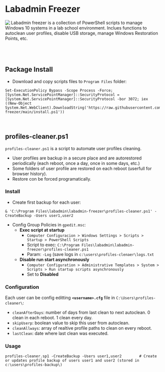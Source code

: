 # Labadmin Freezer
<img align="left" src="https://www.iconfinder.com/icons/8610360/download/png/128">
Labadmin freezer is a collection of PowerShell scripts to manage Windows 10 systems in a lab school environment. Inclues functions to autoclean user profiles, disable USB storage, manage Windows Restoration Points, etc.
<br>
<br>
<br>
<br>

## Package Install
* Download and copy scripts files to `Program Files` folder:
```
Set-ExecutionPolicy Bypass -Scope Process -Force; [System.Net.ServicePointManager]::SecurityProtocol = [System.Net.ServicePointManager]::SecurityProtocol -bor 3072; iex ((New-Object System.Net.WebClient).DownloadString('https://raw.githubusercontent.com/leomarcov/labadmin-freezer/main/install.ps1'))
```
<br>

## profiles-cleaner.ps1
`profiles-cleaner.ps1` is a script to automate user profiles cleaning. 
  * User profiles are backup in a secure place and are autorestored periodically (each reboot, once a day, once in some days, etc.)
  * Some folders of user profile are restored on each reboot (userfull for browser history).
  * Restore con be forced programatically.

### Install 
* Create first backup for each user:
```
& 'C:\Program Files\labadmin\labadmin-freezer\profiles-cleaner.ps1' -CreateBackup -Users user1,user2
```
* Config Group Policies in `gpedit.msc`:
  * **Exec script at startup**
    * `Computer Configuracion > Windows Settings > Scripts > Startup > PowerShell Scripts`
    * Script to exec: `C:\Program Files\labadmin\labadmin-freezer\profiles-cleaner.ps1`
    * Param: `-Log` (save logs in `c:\users\profiles-clenaer\logs.txt`
  * **Disable run start asynchronously**
    * `Computer Configuration > Administrative Templates > System > Scripts > Run startup scripts asynchronously`
    * Set to **Disabled**

### Configuration
Each user can be config editting **`<username>.cfg`** file in `C:\Users\profiles-cleaner\`:
  * `cleanAfterDays`: number of days from last clean to next autoclean. 0 clean in each reboot. 1 clean every day.
  * `skipUserp`: boolean value to skip this user from autoclean.
  * `cleanAllways`: array of realtive profile paths to clean on every reboot.
  * `lastClean`: date where last clean was executed.

### Usage
```
profiles-cleaner.sp1 -CreateBackup -Users user1,user2        # Create or updates profile backup of users user1 and user2 (stored in c:\users\profiles-backup\)

```
